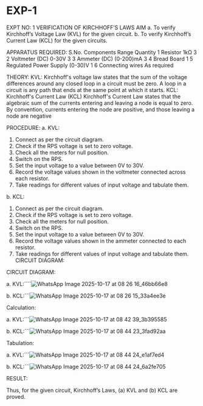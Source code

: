 # EXP-1
EXPT NO: 1	VERIFICATION OF KIRCHHOFF’S LAWS
AIM
a.   To verify Kirchhoff’s Voltage Law (KVL) for the given circuit. 
b.   To verify Kirchhoff’s Current Law (KCL) for the given circuits.

APPARATUS REQUIRED:
S.No.	Components	Range	Quantity
1	Resistor	1kΩ	3
2	Voltmeter (DC)	0-30V	3
3	Ammeter (DC)	(0-200)mA	3
4	Bread Board		1
5	Regulated Power Supply	(0-30)V	1
6	Connecting wires		As required

THEORY:
KVL: Kirchhoff's voltage law states that the sum of the voltage differences around any closed loop in a circuit must be zero. A loop in a circuit is any path that ends at the same point at which it starts.
KCL:
Kirchhoff's Current Law (KCL) Kirchhoff's Current Law states that the algebraic sum of the currents entering and leaving a node is equal to zero. By convention, currents entering the node are positive, and those leaving a node are negative


PROCEDURE:
a.   KVL:
1.   Connect as per the circuit diagram.
2.   Check if the RPS voltage is set to zero voltage.
3.   Check all the meters for null position.
4.   Switch on the RPS.
5.   Set the input voltage to a value between 0V to 30V.
6.   Record the voltage values shown in the voltmeter connected across each resistor.
7.   Take readings for different values of input voltage and tabulate them.


b.  KCL:
1.   Connect as per the circuit diagram.
2.   Check if the RPS voltage is set to zero voltage.
3.   Check all the meters for null position.
4.   Switch on the RPS.
5.   Set the input voltage to a value between 0V to 30V.
6.   Record the voltage values shown in the ammeter connected to each resistor.
7.   Take readings for different values of input voltage and tabulate them. 
CIRCUIT DIAGRAM:

CIRCUIT DIAGRAM:


a.   KVL:````![WhatsApp Image 2025-10-17 at 08 26 16_46bb66e8](https://github.com/user-attachments/assets/cdd2d874-e1cb-43e9-a6e6-96973f8c75b0)

 


b.  KCL:```![WhatsApp Image 2025-10-17 at 08 26 15_33a4ee3e](https://github.com/user-attachments/assets/977e0e84-28b7-4afd-8797-95dc59813530)

 

Calculation:

a.   KVL:```![WhatsApp Image 2025-10-17 at 08 42 39_3b395585](https://github.com/user-attachments/assets/02b5178d-8f70-47b0-87d2-ee3ccb706d0a)

 


b.  KCL:```![WhatsApp Image 2025-10-17 at 08 44 23_3fad92aa](https://github.com/user-attachments/assets/2912be2b-ead0-43d8-987b-082ccea53f8a)





Tabulation:

a.   KVL:```![WhatsApp Image 2025-10-17 at 08 44 24_e1af7ed4](https://github.com/user-attachments/assets/c727740b-9535-4e63-9b0f-2b10e5066d3f)

 


b.  KCL:```![WhatsApp Image 2025-10-17 at 08 44 24_6a2fe705](https://github.com/user-attachments/assets/9041b6dc-a4df-4eb3-8e42-e6316d9abaa0)




RESULT:

Thus, for the given circuit, Kirchhoff’s Laws, (a) KVL and (b) KCL are proved.
